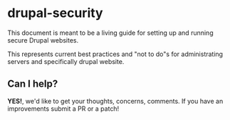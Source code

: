 drupal-security
===============

This document is meant to be a living guide for setting up and running secure Drupal websites.

This represents current best practices and "not to do"s for administrating servers and specifically drupal website.

Can I help?
-----------

**YES!**, we'd like to get your thoughts, concerns, comments. If you have an improvements submit a PR or a patch!
